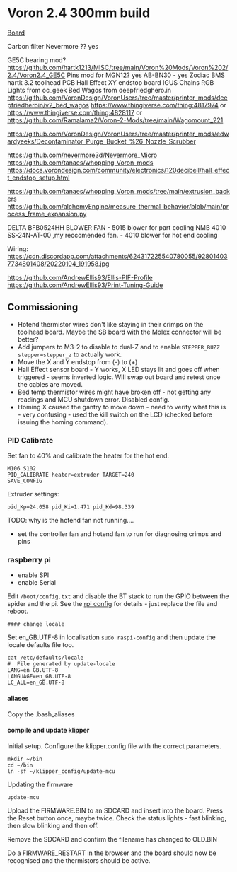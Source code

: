 # Voron 2.4 300mm build

[Board](https://github.com/FYSETC/FYSETC-SPIDER)

Carbon filter
Nevermore ?? yes

GE5C bearing mod? https://github.com/hartk1213/MISC/tree/main/Voron%20Mods/Voron%202/2.4/Voron2.4_GE5C
Pins mod for MGN12? yes
AB-BN30 - yes
Zodiac BMS
hartk 3.2 toolhead PCB
Hall Effect XY endstop board
IGUS Chains
RGB Lights from oc_geek
Bed Wagos from deepfriedghero.in https://github.com/VoronDesign/VoronUsers/tree/master/printer_mods/deepfriedheroin/v2_bed_wagos
https://www.thingiverse.com/thing:4817974 or https://www.thingiverse.com/thing:4828117 or https://github.com/Ramalama2/Voron-2-Mods/tree/main/Wagomount_221

https://github.com/VoronDesign/VoronUsers/tree/master/printer_mods/edwardyeeks/Decontaminator_Purge_Bucket_%26_Nozzle_Scrubber


https://github.com/nevermore3d/Nevermore_Micro
https://github.com/tanaes/whopping_Voron_mods
https://docs.vorondesign.com/community/electronics/120decibell/hall_effect_endstop_setup.html

https://github.com/tanaes/whopping_Voron_mods/tree/main/extrusion_backers
https://github.com/alchemyEngine/measure_thermal_behavior/blob/main/process_frame_expansion.py


DELTA BFB0524HH BLOWER FAN - 5015 blower for part cooling
NMB 4010 SS-24N-AT-00 ,my reccomended fan. - 4010 blower for hot end cooling

Wiring: https://cdn.discordapp.com/attachments/624317225540780055/928014037734801408/20220104_191958.jpg


https://github.com/AndrewEllis93/Ellis-PIF-Profile
https://github.com/AndrewEllis93/Print-Tuning-Guide

## Commissioning

* Hotend thermistor wires don't like staying in their crimps on the toolhead board. Maybe the SB board with the Molex connector will be better?
* Add jumpers to M3-2 to disable to dual-Z and to enable `STEPPER_BUZZ stepper=stepper_z` to actually work.
* Move the X and Y endstop from (-) to (+)
* Hall Effect sensor board - Y works, X LED stays lit and goes off when triggered - seems inverted logic. Will swap out board and retest once the cables are moved.
* Bed temp thermistor wires might have broken off - not getting any readings and MCU shutdown error. Disabled config.
* Homing X caused the gantry to move down - need to verify what this is - very confusing - used the kill switch on the LCD (checked before issuing the homing command). 

### PID Calibrate

Set fan to 40% and calibrate the heater for the hot end.

```gcode
M106 S102
PID_CALIBRATE heater=extruder TARGET=240
SAVE_CONFIG
```
Extruder settings:
```shell
pid_Kp=24.058 pid_Ki=1.471 pid_Kd=98.339
```
TODO: why is the hotend fan not running....
* set the controller fan and hotend fan to run for diagnosing crimps and pins

### raspberry pi

* enable SPI
* enable Serial 

Edit `/boot/config.txt` and disable the BT stack to run the GPIO between the spider and the pi.
See the [rpi config](config.txt) for details - just replace the file and reboot.
 
	#### change locale

Set en_GB.UTF-8 in localisation `sudo raspi-config` and then update the locale defaults file too.

```shell
cat /etc/defaults/locale
#  File generated by update-locale
LANG=en_GB.UTF-8
LANGUAGE=en_GB.UTF-8
LC_ALL=en_GB.UTF-8
```

#### aliases

Copy the .bash_aliases

#### compile and update klipper

Initial setup. Configure the klipper.config file with the correct parameters.

```shell
mkdir ~/bin
cd ~/bin
ln -sf ~/klipper_config/update-mcu
```

Updating the firmware

```shell
update-mcu
```

Upload the FIRMWARE.BIN to an SDCARD and insert into the board. Press the Reset button once, maybe twice. Check the status lights - fast blinking, then slow blinking and then off.

Remove the SDCARD and confirm the filename has changed to OLD.BIN

Do a FIRMWARE_RESTART in the browser and the board should now be recognised and the thermistors should be active.


###
